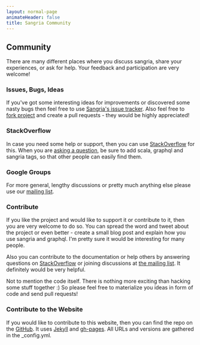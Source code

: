 ```yaml
---
layout: normal-page
animateHeader: false
title: Sangria Community
---
```


## Community

There are many different places where you discuss sangria, share your experiences, or ask for help.
Your feedback and participation are very welcome!

### Issues, Bugs, Ideas

If you've got some interesting ideas for improvements or discovered some nasty bugs then feel free to use
[Sangria's issue tracker]({{site.link.issues.sangria}}).
Also feel free to [fork project]({{site.link.sangria-github}}) and create a pull requests - they would be highly appreciated!

### StackOverflow

In case you need some help or support, then you can use [StackOverflow]({{site.link.stack-overflow}}) for this.
When you are [asking a question]({{site.link.stack-overflow-ask}}),
be sure to add <span class="class-name">scala</span>, <span class="class-name">graphql</span> and <span class="class-name">sangria</span> tags, so that other people can easily find them.

### Google Groups

For more general, lengthy discussions or pretty much anything else please use our [mailing list]({{site.link.google-groups}}).

### Contribute

If you like the project and would like to support it or contribute to it, then you are very welcome to do so.
You can spread the word and tweet about the project or even better - create a small blog post and explain how you use sangria and graphql.
I'm pretty sure it would be interesting for many people.

Also you can contribute to the documentation or help others by answering questions on
[StackOverflow]({{site.link.stack-overflow}}) or joining discussions at [the mailing list]({{site.link.google-groups}}).
It definitely would be very helpful.

Not to mention the code itself. There is nothing more exciting than hacking some stuff together :)
So please feel free to materialize you ideas in form of code and send pull requests!

### Contribute to the Website

If you would like to contribute to this website, then you can find the repo on the [GitHub]({{site.link.website}}).
It uses [Jekyll]({{site.link.jekyll}}) and [gh-pages]({{site.link.ghpages}}).
All URLs and versions are gathered in the <span class="class-name">_config.yml</span>.